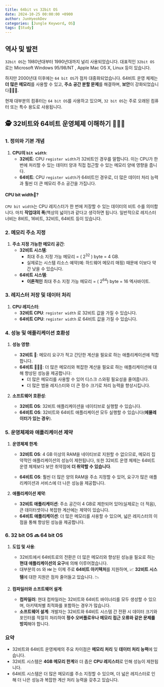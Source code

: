 ```yaml
---
title: 64bit vs 32bit OS 
date: 2024-10-25 00:00:00 +0900
author: JunHyeokDev
categories: [Jungle Keyword, OS]
tags: [Study]
---
```


## 역사 및 발전

`32bit OS`는 1980년대부터 1990년대까지 널리 사용되었습니다. 대표적인 `32bit OS` 로는 Microsoft Windows 95/98/NT  , Apple Mac OS X, Linux 등이 있습니다. 

하지만 2000년대 이후에는 `64 bit OS`가 점차 대중화되었습니다. 64비트 운영 체제는 **더 많은 메모리**를 사용할 수 있고, **주소 공간 분할 문제**를 해결하며, **보안**이 강화되었습니다👮🏻‍♂️. 

현재 대부분의 컴퓨터는 `64 bit OS`를 사용하고 있으며, `32 bit OS`는 주로 오래된 컴퓨터 또는 특수 용도로 사용됩니다.


## 🕵 32비트와 64비트 운영체제 이해하기 🕵🏻‍♂️

### 1. 정의와 기본 개념

1. **CPU의 `bit width`**:
    - **32비트**: CPU `register width`가 32비트인 경우를 말합니다. 이는 CPU가 한 번에 처리할 수 있는 데이터 양과 직접 접근할 수 있는 메모리 양에 영향을 줍니다.
    - **64비트**: CPU `register width`가 64비트인 경우로, 더 많은 데이터 처리 능력과 훨씬 더 큰 메모리 주소 공간을 가집니다.

#### CPU bit width🤔?

`CPU bit width`는 CPU 레지스터가 한 번에 저장할 수 있는 데이터의 비트 수를 의미합니다. 마치 **작업대의 폭**(책상의 넓이!)과 같다고 생각하면 됩니다. 일반적으로 레지스터 너비는 8비트, 16비트, 32비트, 64비트 등이 있습니다.

### 2. 메모리 주소 지정

1. **주소 지정 가능한 메모리 공간**:
    - **32비트 시스템**:
        - 최대 주소 지정 가능 메모리 = ( 2<sup>32</sup> ) byte = 4 GB.
        - 실제로는 시스템 리소스 예약(예: 하드웨어 메모리 매핑) 때문에 이보다 약간 낮을 수 있습니다.
    - **64비트 시스템**:
        - **이론적인** 최대 주소 지정 가능 메모리 = ( 2<sup>64</sup>) byte = 16 엑사바이트.

### 3. 레지스터 저장 및 데이터 처리

1. **CPU 레지스터**:
    - **32비트 CPU**: `register width` 로 32비트 값을 가질 수 있습니다.
    - **64비트 CPU**: `register width` 로 64비트 값을 가질 수 있습니다.

### 4. 성능 및 애플리케이션 호환성

1. **성능 영향**:
    - **32비트 🪺**: 메모리 요구가 적고 간단한 계산을 필요로 하는 애플리케이션에 적합합니다. 
    - **64비트 🏋🏾‍♂️**: 더 많은 메모리와 복잡한 계산을 필요로 하는 애플리케이션에 대해 향상된 성능을 제공합니다:
        - 더 많은 메모리를 사용할 수 있어 디스크 스와핑 필요성을 줄여줍니다.
        - 더 많은 범용 레지스터와 더 큰 정수 크기로 처리 능력을 향상시킵니다.

2. **소프트웨어 호환성**:
    - **32비트 OS**: 32비트 애플리케이션을 네이티브로 실행할 수 있습니다.
    - **64비트 OS**: 32비트와 64비트 애플리케이션 모두 실행할 수 있습니다(**에뮬레이터가 있는 경우**).

### 5. 운영체제와 애플리케이션 제약

1. **운영체제 한계**:
    - **32비트 OS**: 4 GB 이상의 RAM을 네이티브로 지원할 수 없으므로, 메모리 집약적인 애플리케이션의 성능이 제한됩니다, 또한 32비트 운영 체제는 64비트 운영 체제보다 보안 취약점에 **더 취약할 수 있습니다**.
   
    - **64비트 OS**: 훨씬 더 많은 양의 RAM을 주소 지정할 수 있어, 요구가 많은 애플리케이션과 서비스에 더 나은 성능을 제공합니다.

2. **애플리케이션 제약**:
    - **32비트 애플리케이션**: 주소 공간이 4 GB로 제한되어 있어(실제로는 더 적음), 큰 데이터셋이나 복잡한 계산에는 제약이 있습니다.
    - **64비트 애플리케이션**: 더 많은 메모리를 사용할 수 있으며, 넓은 레지스터의 이점을 통해 향상된 성능을 제공합니다.

### 6. 32 bit OS 🔜 64 bit OS 

1. **도입 및 사용**:
    - 32비트에서 64비트로의 전환은 더 많은 메모리와 향상된 성능을 필요로 하는 **현대 애플리케이션의 요구**에 의해 이루어졌습니다.
    - 대부분의 `OS` 와 `HW` 는 이제 주로 **64비트 아키텍처**를 지원하며, 📈
    **32비트 시스템**에 대한 지원은 점차 줄어들고 있습니다. 📉

2. **컴파일러와 소프트웨어 설계**:
    - **컴파일러**: 현대 컴파일러는 32비트와 64비트 바이너리를 모두 생성할 수 있으며, 아키텍처별 최적화를 포함하는 경우가 많습니다.
    - **소프트웨어 설계**: 개발자는 32비트와 64비트 시스템 간 전환 시 데이터 크기와 포인터를 적절히 처리하여 **정수 오버플로우나 메모리 접근 오류와 같은 문제를 방지**해야 합니다.

### 요약

- 32비트와 64비트 운영체제의 주요 차이점은 **메모리 처리** 및 **데이터 처리 능력**에 있습니다.
- 32비트 시스템은 **4GB 메모리 한계**와 더 좁은 **CPU 레지스터**로 인해 성능이 제한됩니다.
- 64비트 시스템은 더 많은 메모리를 주소 지정할 수 있으며, 더 넓은 레지스터로 인해 더 나은 성능과 복잡한 계산 처리 능력을 갖추고 있습니다. 
